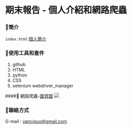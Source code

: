# 期末報告 - 個人介紹和網路爬蟲

### 🦖簡介
`index.html`:[個人簡介](https://yc105.github.io/final.github.io/)

### 🦖使用工具和套件
1. github
2. HTML
3. python
4. CSS
5. selenium webdriver_manager

####🦖 網路爬蟲-[國資圖](https://ipac.nlpi.edu.tw/)
![](https://www.nlpi.edu.tw/uploads/original/edb.jpg?5321320)

### 🦖聯絡方式
G-mail : yanciguo@gmail.com
